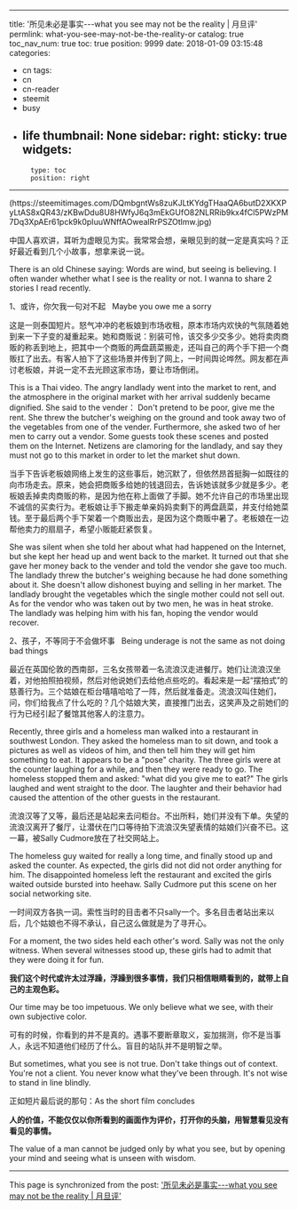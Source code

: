 
---
title: '所见未必是事实---what you see may not be the reality | 月旦评'
permlink: what-you-see-may-not-be-the-reality-or
catalog: true
toc_nav_num: true
toc: true
position: 9999
date: 2018-01-09 03:15:48
categories:
- cn
tags:
- cn
- cn-reader
- steemit
- busy
- life
thumbnail: None
sidebar:
    right:
        sticky: true
widgets:
    -
        type: toc
        position: right
---


<html>
<p>(https://steemitimages.com/DQmbgntWs8zuKJLtKYdgTHaaQA6butD2XKXPyLtAS8xQR43/zKBwDdu8U8HWfyJ6q3mEkGUfO82NLRRib9kx4fCl5PWzPM7Dq3XpAEr61pck9k0pIuuWNffAOwealRrPSZOtlmw.jpg)</p>
<p>中国人喜欢讲，耳听为虚眼见为实。我常常会想，亲眼见到的就一定是真实吗？正好最近看到几个小故事，想拿来说一说。</p>
<p>There is an old Chinese saying: Words are wind, but seeing is believing. I often wander whether what I see is the reality or not. I wanna to share 2 stories I read recently.</p>
<p>1、或许，你欠我一句对不起 &nbsp;&nbsp;Maybe you owe me a sorry</p>
<p>这是一则泰国短片。怒气冲冲的老板娘到市场收租，原本市场内欢快的气氛随着她到来一下子变的凝重起来。她和商贩说：别装可怜，该交多少交多少。她将卖肉商贩的称丢到地上，把其中一个商贩的两盘蔬菜搬走，还叫自己的两个手下把一个商贩扛了出去。有客人拍下了这些场景并传到了网上，一时间舆论哗然。网友都在声讨老板娘，并说一定不去光顾这家市场，要让市场倒闭。</p>
<p>This is a Thai video. The angry landlady went into the market to rent, and the atmosphere in the original market with her arrival suddenly became dignified. She said to the vender： Don't pretend to be poor, give me the rent. She threw the butcher's weighing on the ground and took away two of the vegetables from one of the vender. Furthermore, she asked two of her men to carry out a vendor. Some guests took these scenes and posted them on the Internet. Netizens are clamoring for the landlady, and say they must not go to this market in order to let the market shut down.</p>
<p>当手下告诉老板娘网络上发生的这些事后，她沉默了，但依然昂首挺胸一如既往的向市场走去。原来，她会把商贩多给她的钱退回去，告诉她该就多少就是多少。老板娘丢掉卖肉商贩的称，是因为他在称上面做了手脚。她不允许自己的市场里出现不诚信的买卖行为。老板娘让手下搬走单亲妈妈卖剩下的两盘蔬菜，并支付给她菜钱。至于最后两个手下架着一个商贩出去，是因为这个商贩中暑了。老板娘在一边帮他卖力的扇扇子，希望小贩能赶紧恢复。</p>
<p>She was silent when she told her about what had happened on the Internet, but she kept her head up and went back to the market. It turned out that she gave her money back to the vender and told the vendor she gave too much. The landlady threw the butcher's weighing because he had done something about it. She doesn't allow dishonest buying and selling in her market. The landlady brought the vegetables which the single mother could not sell out. As for the vendor who was taken out by two men, he was in heat stroke. The landlady was helping him with his fan, hoping the vendor would recover.</p>
<p>2、孩子，不等同于不会做坏事 &nbsp;&nbsp;Being underage is not the same as not doing bad things</p>
<p>最近在英国伦敦的西南部，三名女孩带着一名流浪汉走进餐厅。她们让流浪汉坐着，对他拍照拍视频，然后对他说她们去给他点些吃的。看起来是一起“摆拍式”的慈善行为。三个姑娘在柜台嘻嘻哈哈了一阵，然后就准备走。流浪汉叫住她们，问，你们给我点了什么吃的？几个姑娘大笑，直接推门出去，这笑声及之前她们的行为已经引起了餐馆其他客人的注意力。</p>
<p>Recently, three girls and a homeless man walked into a restaurant in southwest London. They asked the homeless man to sit down, and took a pictures as well as videos of him, and then tell him they will get him something to eat. It appears to be a "pose" charity. The three girls were at the counter laughing for a while, and then they were ready to go. The homeless stopped them and asked: "what did you give me to eat?" The girls laughed and went straight to the door. The laughter and their behavior had caused the attention of the other guests in the restaurant.</p>
<p>流浪汉等了又等，最后还是站起来去问柜台。不出所料，她们并没有下单。失望的流浪汉离开了餐厅，让潜伏在门口等待拍下流浪汉失望表情的姑娘们兴奋不已。这一幕，被Sally Cudmore放在了社交网站上。</p>
<p>The homeless guy waited for really a long time, and finally stood up and asked the counter. As expected, the girls did not did not order anything for him. The disappointed homeless left the restaurant and excited the girls waited outside bursted into heehaw. Sally Cudmore put this scene on her social networking site.</p>
<p>一时间双方各执一词。索性当时的目击者不只sally一个。多名目击者站出来以后，几个姑娘也不得不承认，自己这么做就是为了寻开心。</p>
<p>For a moment, the two sides held each other's word. Sally was not the only witness. When several witnesses stood up, these girls had to admit that they were doing it for fun.</p>
<p><strong>我们这个时代或许太过浮躁，浮躁到很多事情，我们只相信眼睛看到的，就带上自己的主观色彩。</strong></p>
<p>Our time may be too impetuous. We only believe what we see, with their own subjective color.</p>
<p>可有的时候，你看到的并不是真的。遇事不要断章取义，妄加揣测，你不是当事人，永远不知道他们经历了什么。盲目的站队并不是明智之举。</p>
<p>But sometimes, what you see is not true. Don't take things out of context. You're not a client. You never know what they've been through. It's not wise to stand in line blindly.</p>
<p>正如短片最后说的那句：As the short film concludes</p>
<p><strong>人的价值，不能仅仅以你所看到的画面作为评价，打开你的头脑，用智慧看见没有看见的事情。</strong></p>
<p>The value of a man cannot be judged only by what you see, but by opening your mind and seeing what is unseen with wisdom.</p>
</html>

- - -

This page is synchronized from the post: ['所见未必是事实---what you see may not be the reality | 月旦评'](https://steemit.com/@nostalgic1212/what-you-see-may-not-be-the-reality-or)
